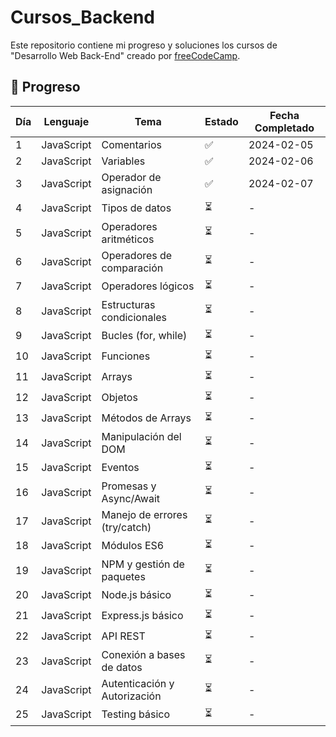 # Cursos_Backend

Este repositorio contiene mi progreso y soluciones los cursos de "Desarrollo Web Back-End" creado por [freeCodeCamp](https://github.com/estefaniacn).

## 📝 Progreso

| Día | Lenguaje | Tema | Estado | Fecha Completado |
|-----|----------|------|--------|------------------|
| 1   | JavaScript | Comentarios | ✅ | 2024-02-05 |
| 2   | JavaScript | Variables | ✅ | 2024-02-06 |
| 3   | JavaScript | Operador de asignación | ✅ | 2024-02-07 |
| 4   | JavaScript | Tipos de datos | ⏳ | - |
| 5   | JavaScript | Operadores aritméticos | ⏳ | - |
| 6   | JavaScript | Operadores de comparación | ⏳ | - |
| 7   | JavaScript | Operadores lógicos | ⏳ | - |
| 8   | JavaScript | Estructuras condicionales | ⏳ | - |
| 9   | JavaScript | Bucles (for, while) | ⏳ | - |
| 10  | JavaScript | Funciones | ⏳ | - |
| 11  | JavaScript | Arrays | ⏳ | - |
| 12  | JavaScript | Objetos | ⏳ | - |
| 13  | JavaScript | Métodos de Arrays | ⏳ | - |
| 14  | JavaScript | Manipulación del DOM | ⏳ | - |
| 15  | JavaScript | Eventos | ⏳ | - |
| 16  | JavaScript | Promesas y Async/Await | ⏳ | - |
| 17  | JavaScript | Manejo de errores (try/catch) | ⏳ | - |
| 18  | JavaScript | Módulos ES6 | ⏳ | - |
| 19  | JavaScript | NPM y gestión de paquetes | ⏳ | - |
| 20  | JavaScript | Node.js básico | ⏳ | - |
| 21  | JavaScript | Express.js básico | ⏳ | - |
| 22  | JavaScript | API REST | ⏳ | - |
| 23  | JavaScript | Conexión a bases de datos | ⏳ | - |
| 24  | JavaScript | Autenticación y Autorización | ⏳ | - |
| 25  | JavaScript | Testing básico | ⏳ | - |
